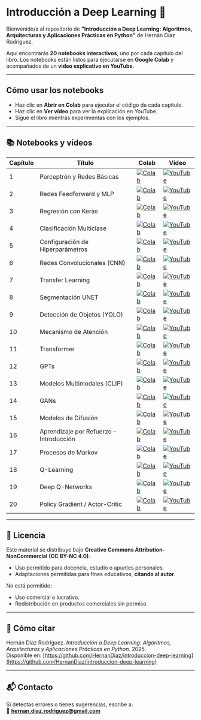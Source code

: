 # Introducción a Deep Learning 📘

Bienvenido/a al repositorio de **"Introducción a Deep Learning: Algoritmos, Arquitecturas y Aplicaciones Prácticas en Python"** de Hernán Díaz Rodríguez.

Aquí encontrarás **20 notebooks interactivos**, uno por cada capítulo del libro. Los notebooks están listos para ejecutarse en **Google Colab** y acompañados de un **video explicativo en YouTube**.

---

## Cómo usar los notebooks

- Haz clic en **Abrir en Colab** para ejecutar el código de cada capítulo.  
- Haz clic en **Ver vídeo** para ver la explicación en YouTube.  
- Sigue el libro mientras experimentas con los ejemplos.

---

## 📚 Notebooks y vídeos

| Capítulo | Título | Colab | Vídeo |
|----------|--------|-------|-------|
| 1  | Perceptrón y Redes Básicas | [![Colab](https://colab.research.google.com/assets/colab-badge.svg)](https://colab.research.google.com/github/HernanDiaz/introduccion-deep-learning/blob/main/capitulo1.ipynb) | [![YouTube](https://img.shields.io/badge/YouTube-Video-red?logo=youtube)](https://www.youtube.com/watch?v=VIDEO1) |
| 2  | Redes Feedforward y MLP | [![Colab](https://colab.research.google.com/assets/colab-badge.svg)](https://colab.research.google.com/github/HernanDiaz/introduccion-deep-learning/blob/main/capitulo2.ipynb) | [![YouTube](https://img.shields.io/badge/YouTube-Video-red?logo=youtube)](https://www.youtube.com/watch?v=VIDEO2) |
| 3  | Regresión con Keras | [![Colab](https://colab.research.google.com/assets/colab-badge.svg)](https://colab.research.google.com/github/HernanDiaz/introduccion-deep-learning/blob/main/capitulo3.ipynb) | [![YouTube](https://img.shields.io/badge/YouTube-Video-red?logo=youtube)](https://www.youtube.com/watch?v=VIDEO3) |
| 4  | Clasificación Multiclase | [![Colab](https://colab.research.google.com/assets/colab-badge.svg)](https://colab.research.google.com/github/HernanDiaz/introduccion-deep-learning/blob/main/capitulo4.ipynb) | [![YouTube](https://img.shields.io/badge/YouTube-Video-red?logo=youtube)](https://www.youtube.com/watch?v=VIDEO4) |
| 5  | Configuración de Hiperparámetros | [![Colab](https://colab.research.google.com/assets/colab-badge.svg)](https://colab.research.google.com/github/HernanDiaz/introduccion-deep-learning/blob/main/capitulo5.ipynb) | [![YouTube](https://img.shields.io/badge/YouTube-Video-red?logo=youtube)](https://www.youtube.com/watch?v=VIDEO5) |
| 6  | Redes Convolucionales (CNN) | [![Colab](https://colab.research.google.com/assets/colab-badge.svg)](https://colab.research.google.com/github/HernanDiaz/introduccion-deep-learning/blob/main/capitulo6.ipynb) | [![YouTube](https://img.shields.io/badge/YouTube-Video-red?logo=youtube)](https://www.youtube.com/watch?v=VIDEO6) |
| 7  | Transfer Learning | [![Colab](https://colab.research.google.com/assets/colab-badge.svg)](https://colab.research.google.com/github/HernanDiaz/introduccion-deep-learning/blob/main/capitulo7.ipynb) | [![YouTube](https://img.shields.io/badge/YouTube-Video-red?logo=youtube)](https://www.youtube.com/watch?v=VIDEO7) |
| 8  | Segmentación UNET | [![Colab](https://colab.research.google.com/assets/colab-badge.svg)](https://colab.research.google.com/github/HernanDiaz/introduccion-deep-learning/blob/main/capitulo8.ipynb) | [![YouTube](https://img.shields.io/badge/YouTube-Video-red?logo=youtube)](https://www.youtube.com/watch?v=VIDEO8) |
| 9  | Detección de Objetos (YOLO) | [![Colab](https://colab.research.google.com/assets/colab-badge.svg)](https://colab.research.google.com/github/HernanDiaz/introduccion-deep-learning/blob/main/capitulo9.ipynb) | [![YouTube](https://img.shields.io/badge/YouTube-Video-red?logo=youtube)](https://www.youtube.com/watch?v=VIDEO9) |
| 10 | Mecanismo de Atención | [![Colab](https://colab.research.google.com/assets/colab-badge.svg)](https://colab.research.google.com/github/HernanDiaz/introduccion-deep-learning/blob/main/capitulo10.ipynb) | [![YouTube](https://img.shields.io/badge/YouTube-Video-red?logo=youtube)](https://www.youtube.com/watch?v=VIDEO10) |
| 11 | Transformer | [![Colab](https://colab.research.google.com/assets/colab-badge.svg)](https://colab.research.google.com/github/HernanDiaz/introduccion-deep-learning/blob/main/capitulo11.ipynb) | [![YouTube](https://img.shields.io/badge/YouTube-Video-red?logo=youtube)](https://www.youtube.com/watch?v=VIDEO11) |
| 12 | GPTs | [![Colab](https://colab.research.google.com/assets/colab-badge.svg)](https://colab.research.google.com/github/HernanDiaz/introduccion-deep-learning/blob/main/capitulo12.ipynb) | [![YouTube](https://img.shields.io/badge/YouTube-Video-red?logo=youtube)](https://www.youtube.com/watch?v=VIDEO12) |
| 13 | Modelos Multimodales (CLIP) | [![Colab](https://colab.research.google.com/assets/colab-badge.svg)](https://colab.research.google.com/github/HernanDiaz/introduccion-deep-learning/blob/main/capitulo13.ipynb) | [![YouTube](https://img.shields.io/badge/YouTube-Video-red?logo=youtube)](https://www.youtube.com/watch?v=VIDEO13) |
| 14 | GANs | [![Colab](https://colab.research.google.com/assets/colab-badge.svg)](https://colab.research.google.com/github/HernanDiaz/introduccion-deep-learning/blob/main/capitulo14.ipynb) | [![YouTube](https://img.shields.io/badge/YouTube-Video-red?logo=youtube)](https://www.youtube.com/watch?v=VIDEO14) |
| 15 | Modelos de Difusión | [![Colab](https://colab.research.google.com/assets/colab-badge.svg)](https://colab.research.google.com/github/HernanDiaz/introduccion-deep-learning/blob/main/capitulo15.ipynb) | [![YouTube](https://img.shields.io/badge/YouTube-Video-red?logo=youtube)](https://www.youtube.com/watch?v=VIDEO15) |
| 16 | Aprendizaje por Refuerzo – Introducción | [![Colab](https://colab.research.google.com/assets/colab-badge.svg)](https://colab.research.google.com/github/HernanDiaz/introduccion-deep-learning/blob/main/capitulo16.ipynb) | [![YouTube](https://img.shields.io/badge/YouTube-Video-red?logo=youtube)](https://www.youtube.com/watch?v=VIDEO16) |
| 17 | Procesos de Markov | [![Colab](https://colab.research.google.com/assets/colab-badge.svg)](https://colab.research.google.com/github/HernanDiaz/introduccion-deep-learning/blob/main/capitulo17.ipynb) | [![YouTube](https://img.shields.io/badge/YouTube-Video-red?logo=youtube)](https://www.youtube.com/watch?v=VIDEO17) |
| 18 | Q-Learning | [![Colab](https://colab.research.google.com/assets/colab-badge.svg)](https://colab.research.google.com/github/HernanDiaz/introduccion-deep-learning/blob/main/capitulo18.ipynb) | [![YouTube](https://img.shields.io/badge/YouTube-Video-red?logo=youtube)](https://www.youtube.com/watch?v=VIDEO18) |
| 19 | Deep Q-Networks | [![Colab](https://colab.research.google.com/assets/colab-badge.svg)](https://colab.research.google.com/github/HernanDiaz/introduccion-deep-learning/blob/main/capitulo19.ipynb) | [![YouTube](https://img.shields.io/badge/YouTube-Video-red?logo=youtube)](https://www.youtube.com/watch?v=VIDEO19) |
| 20 | Policy Gradient / Actor-Critic | [![Colab](https://colab.research.google.com/assets/colab-badge.svg)](https://colab.research.google.com/github/HernanDiaz/introduccion-deep-learning/blob/main/capitulo20.ipynb) | [![YouTube](https://img.shields.io/badge/YouTube-Video-red?logo=youtube)](https://www.youtube.com/watch?v=VIDEO20) |

---

## 🧾 Licencia

Este material se distribuye bajo **Creative Commons Attribution-NonCommercial (CC BY-NC 4.0)**.  

- Uso permitido para docencia, estudio o apuntes personales.  
- Adaptaciones permitidas para fines educativos, **citando al autor**.  

No está permitido:
- Uso comercial o lucrativo.  
- Redistribución en productos comerciales sin permiso.

---

## 📖 Cómo citar

Hernán Díaz Rodríguez. *Introducción a Deep Learning: Algoritmos, Arquitecturas y Aplicaciones Prácticas en Python*. 2025.  
Disponible en: [https://github.com/HernanDiaz/introduccion-deep-learning](https://github.com/HernanDiaz/introduccion-deep-learning)

---

## 📬 Contacto

Si detectas errores o tienes sugerencias, escribe a:  
📧 **hernan.diaz.rodriguez@gmail.com**

